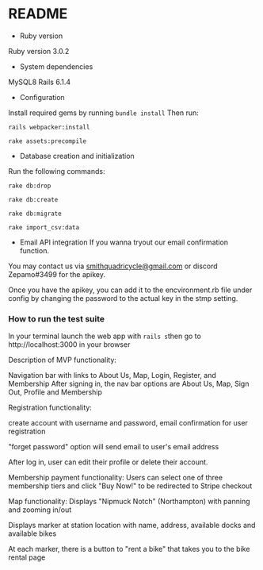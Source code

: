 # README

* Ruby version


Ruby version 3.0.2

* System dependencies


MySQL8
Rails 6.1.4

* Configuration

Install required gems by running ```bundle install```
Then run:

```
rails webpacker:install

rake assets:precompile
```


* Database creation and initialization

Run the following commands:
```
rake db:drop

rake db:create

rake db:migrate

rake import_csv:data

```
* Email API integration
If you wanna tryout our email confirmation function. 

You may contact us via smithquadricycle@gmail.com or discord Zepamo#3499 for the apikey. 

Once you have the apikey, you can add it to the encvironment.rb file under config by changing the password to the actual key in the stmp setting. 

<h3> How to run the test suite </h3>


In your terminal launch the web app with ```rails s```then go to http://localhost:3000 in your browser

Description of MVP functionality:


Navigation bar with links to About Us, Map, Login, Register, and Membership
After signing in, the nav bar options are About Us, Map, Sign Out, Profile and Membership 

Registration functionality: 

create account with username and password, email confirmation for user registration 

"forget password" option will send email to user's email address

After log in, user can edit their profile or delete their account.

Membership payment functionality: Users can select one of three membership tiers and click "Buy Now!" to be redirected to Stripe checkout

Map functionality: Displays "Nipmuck Notch" (Northampton) with panning and zooming in/out

Displays marker at station location with name, address, available docks and available bikes

At each marker, there is a button to "rent a bike" that takes you to the bike rental page


